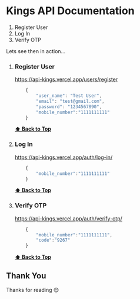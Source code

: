 # Kings API Documentation

1. Register User
2. Log In
3. Verify OTP

Lets see then in action...

01.  ### Register User

        https://api-kings.vercel.app/users/register

        ```javascript
            {
                "user_name": "Test User",
                "email": "test@gmail.com",
                "password": "1234567890",
                "mobile_number":"1111111111"
            }
        ```

        **[⬆ Back to Top](#table-of-contents)**

02.  ### Log In

        https://api-kings.vercel.app/auth/log-in/

        ```javascript
            {
                "mobile_number":"1111111111"
            }
        ```

        **[⬆ Back to Top](#table-of-contents)**

03.  ### Verify OTP

        https://api-kings.vercel.app/auth/verify-otp/

        ```javascript
            {
                "mobile_number":"1111111111",
                "code":"9267"
            }
        ```

        **[⬆ Back to Top](#table-of-contents)**


## Thank You

Thanks for reading 😊